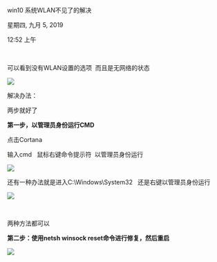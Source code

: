 win10 系统WLAN不见了的解决

星期四, 九月 5, 2019

12:52 上午

 

可以看到没有WLAN设置的选项  而且是无网络的状态

![](022_win10_系统WLAN不见了的解决_000.png)

解决办法：

两步就好了

**第一步，以管理员身份运行CMD**

点击Cortana

输入cmd   鼠标右键命令提示符  以管理员身份运行

![](022_win10_系统WLAN不见了的解决_001.png)

还有一种办法就是进入C:\\Windows\\System32   还是右键以管理员身份运行

![](022_win10_系统WLAN不见了的解决_002.png)

 

两种方法都可以

**第二步：使用netsh winsock reset命令进行修复，然后重启**

![](022_win10_系统WLAN不见了的解决_003.png)

 

 
